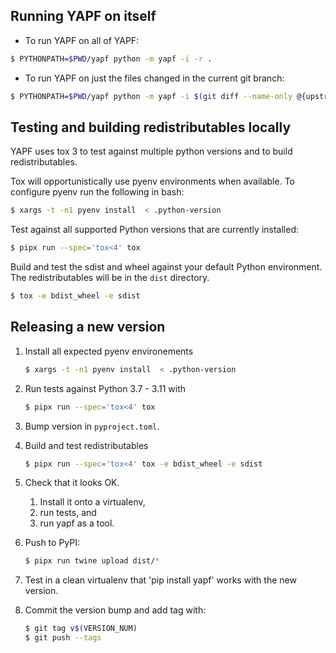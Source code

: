 ## Running YAPF on itself

- To run YAPF on all of YAPF:

```bash
$ PYTHONPATH=$PWD/yapf python -m yapf -i -r .
```

- To run YAPF on just the files changed in the current git branch:

```bash
$ PYTHONPATH=$PWD/yapf python -m yapf -i $(git diff --name-only @{upstream})
```

## Testing and building redistributables locally

YAPF uses tox 3 to test against multiple python versions and to build redistributables.

Tox will opportunistically use pyenv environments when available.
To configure pyenv run the following in bash:

```bash
$ xargs -t -n1 pyenv install  < .python-version
```

Test against all supported Python versions that are currently installed:
```bash
$ pipx run --spec='tox<4' tox
```

Build and test the sdist and wheel against your default Python environment. The redistributables will be in the `dist` directory.
```bash
$ tox -e bdist_wheel -e sdist
```

## Releasing a new version

1. Install all expected pyenv environements
    ```bash
    $ xargs -t -n1 pyenv install  < .python-version
    ```

1. Run tests against Python 3.7 - 3.11 with
    ```bash
    $ pipx run --spec='tox<4' tox
    ```

1. Bump version in `pyproject.toml`.

1. Build and test redistributables

    ```bash
    $ pipx run --spec='tox<4' tox -e bdist_wheel -e sdist
    ```

1. Check that it looks OK.
   1. Install it onto a virtualenv,
   1. run tests, and
   1. run yapf as a tool.

1. Push to PyPI:

    ```bash
    $ pipx run twine upload dist/*
    ```

1. Test in a clean virtualenv that 'pip install yapf' works with the new
  version.

1. Commit the version bump and add tag with:

    ```bash
    $ git tag v$(VERSION_NUM)
    $ git push --tags
    ```
